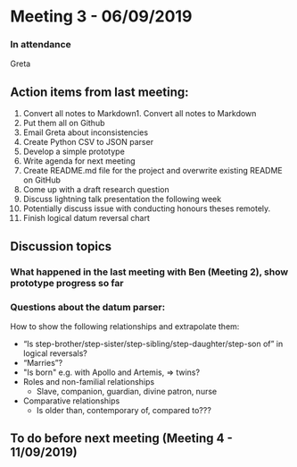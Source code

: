 #  Meeting 3 - 06/09/2019

### In attendance
Greta

## Action items from last meeting:
1. Convert all notes to Markdown1. Convert all notes to Markdown
2. Put them all on Github
3. Email Greta about inconsistencies
4. Create Python CSV to JSON parser
5. Develop a simple prototype
6. Write agenda for next meeting
7. Create README.md file for the project and overwrite existing README on GitHub
8. Come up with a draft research question
9. Discuss lightning talk presentation the following week
10. Potentially discuss issue with conducting honours theses remotely.
11. Finish logical datum reversal chart


## Discussion topics

### What happened in the last meeting with Ben (Meeting 2), show prototype progress so far

### Questions about the datum parser:

How to show the following relationships and extrapolate them:
* “Is step-brother/step-sister/step-sibling/step-daughter/step-son of” in logical reversals?
* “Marries”?
* "Is born" e.g. with Apollo and Artemis, => twins?
* Roles and non-familial relationships
    * Slave, companion, guardian, divine patron, nurse
* Comparative relationships
    * Is older than, contemporary of, compared to???



## To do before next meeting (Meeting 4 - 11/09/2019)

